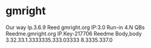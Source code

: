 # gmright
Our way
Ip.3.6.9
Reed gmright.org
IP:3.0
Run-in 4.N
QBs 
Reedme.gmright.org
IP.Key-217706
Reedme
Body,body
3.32.33.1.3333335.333.03333
8.3335.337.0
